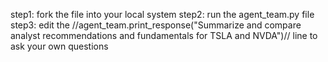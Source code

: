 step1: fork the file into your local system
step2: run the agent_team.py file
step3: edit the //agent_team.print_response("Summarize and compare analyst recommendations and fundamentals for TSLA and NVDA")// line to ask your own questions

